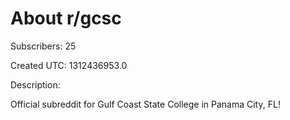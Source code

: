# About r/gcsc

Subscribers: 25

Created UTC: 1312436953.0

Description:

Official subreddit for Gulf Coast State College in Panama City, FL!


